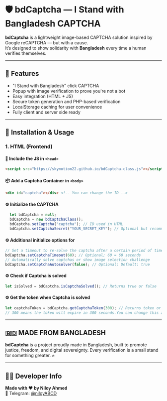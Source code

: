 # 🛡️ bdCaptcha — I Stand with Bangladesh CAPTCHA

**bdCaptcha** is a lightweight image-based CAPTCHA solution inspired by Google reCAPTCHA — but with a cause.  
It’s designed to show solidarity with **Bangladesh** every time a human verifies themselves.

---

## 🌟 Features

- "I Stand with Bangladesh" click CAPTCHA  
- Popup with image verification to prove you're not a bot  
- Easy integration (HTML + JS)  
- Secure token generation and PHP-based verification  
- LocalStorage caching for user convenience  
- Fully client and server side ready  


---

## 🚀 Installation & Usage

### 1. HTML (Frontend)

#### 🧠 Include the JS in `<head>`

```html
<script src="https://skymotion22.github.io/bdCaptcha.class.js"></script>
```

#### 📦 Add a Captcha Container in `<body>`
```html
<div id="captcha"></div> <!-- You can change the ID -->
```

#### ⚙️ Initialize the CAPTCHA

```js
  let bdCaptcha = null;
  bdCaptcha = new bdCaptchaClass();
  bdCaptcha.setCaptcha("captcha"); // ID used in HTML
  bdCaptcha.setCaptchaSecret("YOUR_SECRET_KEY"); // Optional but recommended for stronger token

```

#### ⚙️ Additional initialize options for

```js
// Set a timeout to re-solve the captcha after a certain period of time.
bdCaptcha.setCaptchaTimeout(60); // Optional; 60 = 60 seconds
// Automatically solve captchas or show image selection challenge
bdCaptcha.setCaptchaAutosolver(false); // Optional; Default: true
```

#### ⚙️ Check if Captcha is solved

```js
let isSolved = bdCaptcha.isCaptchaSolved(); // Returns true or false
```

#### ⚙️ Get the token when Captcha is solved

```js
let captchaToken = bdCaptcha.getCaptchaToken(300); // Returns token or null
// 300 means the token will expire in 300 seconds.You can change this as you wish. 
```

---

## 🇧🇩 MADE FROM BANGLADESH
**bdCaptcha** is a project proudly made in Bangladesh, built to promote justice, freedom, and digital sovereignty.
Every verification is a small stand for something greater. ✊

---

## 👨‍💻 Developer Info

**Made with ❤️ by Niloy Ahmed**  
📱 Telegram: [@niloyABCD](https://t.me/niloyABCD)  

